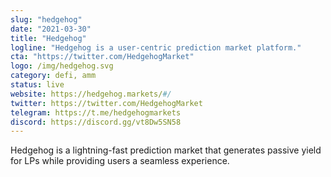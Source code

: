 ```yaml
---
slug: "hedgehog"
date: "2021-03-30"
title: "Hedgehog"
logline: "Hedgehog is a user-centric prediction market platform."
cta: "https://twitter.com/HedgehogMarket"
logo: /img/hedgehog.svg
category: defi, amm
status: live
website: https://hedgehog.markets/#/
twitter: https://twitter.com/HedgehogMarket
telegram: https://t.me/hedgehogmarkets
discord: https://discord.gg/vt8Dw5SN58
---
```


Hedgehog is a lightning-fast prediction market that generates passive yield for LPs while providing users a seamless experience.
